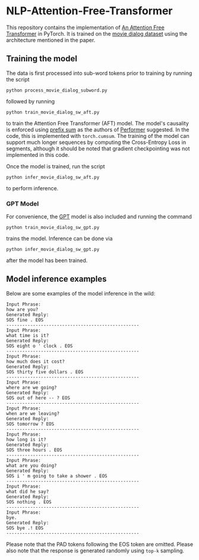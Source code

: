 # NLP-Attention-Free-Transformer
This repository contains the implementation of [An Attention Free Transformer](https://openreview.net/forum?id=pW--cu2FCHY) in PyTorch. It is trained on the [movie dialog dataset](https://github.com/Abonia1/TF-Chatbot/tree/master/data) using the architecture mentioned in the paper.

## Training the model
The data is first processed into sub-word tokens prior to training by running the script
```
python process_movie_dialog_subword.py
```
followed by running
```
python train_movie_dialog_sw_aft.py
```
to train the Attention Free Transformer (AFT) model. The model's causality is enforced using [prefix sum](https://en.wikipedia.org/wiki/Prefix_sum) as the authors of [Performer](https://ai.googleblog.com/2020/10/rethinking-attention-with-performers.html) suggested. In the code, this is implemented with `torch.cumsum`. The training of the model can support much longer sequences by computing the Cross-Entropy Loss in segments, although it should be noted that gradient checkpointing was not implemented in this code.

Once the model is trained, run the script
```
python infer_movie_dialog_sw_aft.py
```
to perform inference.

### GPT Model
For convenience, the [GPT](https://cdn.openai.com/research-covers/language-unsupervised/language_understanding_paper.pdf) model is also included and running the command
```
python train_movie_dialog_sw_gpt.py
```
trains the model. Inference can be done via
```
python infer_movie_dialog_sw_gpt.py
```
after the model has been trained.

## Model inference examples 
Below are some examples of the model inference in the wild:
```
Input Phrase:
how are you?
Generated Reply:
SOS fine . EOS
--------------------------------------------------
Input Phrase:
what time is it?
Generated Reply:
SOS eight o ' clock . EOS
--------------------------------------------------
Input Phrase:
how much does it cost?
Generated Reply:
SOS thirty five dollars . EOS
--------------------------------------------------
Input Phrase:
where are we going?
Generated Reply:
SOS out of here -- ? EOS
--------------------------------------------------
Input Phrase:
when are we leaving?
Generated Reply:
SOS tomorrow ? EOS
--------------------------------------------------
Input Phrase:
how long is it?
Generated Reply:
SOS three hours . EOS
--------------------------------------------------
Input Phrase:
what are you doing?
Generated Reply:
SOS i ' m going to take a shower . EOS
--------------------------------------------------
Input Phrase:
what did he say?
Generated Reply:
SOS nothing . EOS
--------------------------------------------------
Input Phrase:
bye.
Generated Reply:
SOS bye .! EOS
--------------------------------------------------
```
Please note that the PAD tokens following the EOS token are omitted. Please also note that the response is generated randomly using `top-k` sampling.
